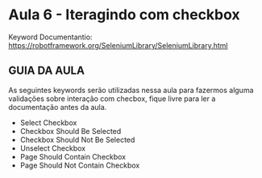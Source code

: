 # Aula 6 - Iteragindo com checkbox

Keyword Documentantio: https://robotframework.org/SeleniumLibrary/SeleniumLibrary.html

## GUIA DA AULA

As seguintes keywords serão utilizadas nessa aula para  fazermos alguma validações sobre interação com checbox, fique livre para ler a documentação antes da aula.

- Select Checkbox      
- Checkbox Should Be Selected    
- Checkbox Should Not Be Selected     
- Unselect Checkbox    
- Page Should Contain Checkbox    
- Page Should Not Contain Checkbox
